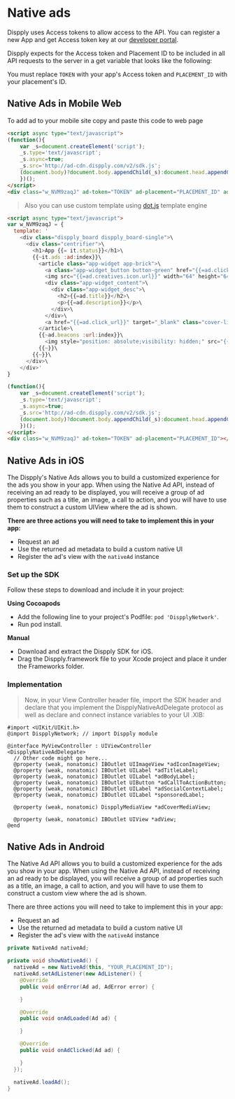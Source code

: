 # Native ads

Dispply uses Access tokens to allow access to the API. You can register a new App and get Access token key at our [developer portal](http://dispply.com/publishers/sign_in).

Dispply expects for the Access token and Placement ID to be included in all API requests to the server in a get variable that looks like the following:

<aside class="notice">
You must replace <code>TOKEN</code> with your app's Access token and <code>PLACEMENT_ID</code> with your placement's ID.
</aside>

## Native Ads in Mobile Web

To add ad to your mobile site copy and paste this code to web page

```html
<script async type="text/javascript">
(function(){
	var _s=document.createElement('script');
	_s.type='text/javascript';
	_s.async=true;
	_s.src='http://ad-cdn.dispply.com/v2/sdk.js';
	(document.body)?document.body.appendChild(_s):document.head.appendChild(_s);
	})();
</script>
<div class="w_NVM9zaqJ" ad-token="TOKEN" ad-placement="PLACEMENT_ID" ad-theme="base"></div>
```

> Also you can use custom template using [dot.js](http://olado.github.io/doT/index.html) template engine

```html
<script async type="text/javascript">
var w_NVM9zaqJ = {
  template: '
    <div class="dispply_board dispply_board-single">\
      <div class="centrifier">\
        <h1>App {{= it.status}}</h1>\
        {{~it.ads :ad:index}}\
          <article class="app-widget app-brick">\
            <a class="app-widget_button button-green" href="{{=ad.click_url}}" target="_blank">FREE</a>\
            <img src="{{=ad.creatives.icon.url}}" width="64" height="64" class="app-widget_ico">\
            <div class="app-widget_content">\
              <div class="app-widget_desc">\
                <h2>{{=ad.title}}</h2>\
                <p>{{=ad.description}}</p>\
              </div>\
            </div>\
            <a href="{{=ad.click_url}}" target="_blank" class="cover-link"></a>\
          </article>\
          {{~ad.beacons :url:index}}\
            <img style="position: absolute;visibility: hidden;" src="{{= url}}">\
          {{~}}\
        {{~}}\
      </div>\
    </div>'
}

(function(){
	var _s=document.createElement('script');
	_s.type='text/javascript';
	_s.async=true;
	_s.src='http://ad-cdn.dispply.com/v2/sdk.js';
	(document.body)?document.body.appendChild(_s):document.head.appendChild(_s);
	})();
</script>
<div class="w_NVM9zaqJ" ad-token="TOKEN" ad-placement="PLACEMENT_ID"></div>
```

## Native Ads in iOS

The Dispply's Native Ads allows you to build a customized experience for the ads you show in your app. When using the Native Ad API, instead of receiving an ad ready to be displayed, you will receive a group of ad properties such as a title, an image, a call to action, and you will have to use them to construct a custom UIView where the ad is shown.

**There are three actions you will need to take to implement this in your app:**

* Request an ad
* Use the returned ad metadata to build a custom native UI
* Register the ad's view with the `nativeAd` instance

### Set up the SDK

Follow these steps to download and include it in your project:

**Using Cocoapods**

* Add the following line to your project's Podfile: `pod 'DispplyNetwork'`.
* Run pod install.

**Manual**

* Download and extract the Dispply SDK for iOS.
* Drag the Dispply.framework file to your Xcode project and place it under the Frameworks folder.

### Implementation

> Now, in your View Controller header file, import the SDK header and declare that you implement the DispplyNativeAdDelegate protocol as well as declare and connect instance variables to your UI .XIB:

```objective_c
#import <UIKit/UIKit.h>
@import DispplyNetwork; // import Dispply module

@interface MyViewController : UIViewController <DispplyNativeAdDelegate>
  // Other code might go here...
  @property (weak, nonatomic) IBOutlet UIImageView *adIconImageView;
  @property (weak, nonatomic) IBOutlet UILabel *adTitleLabel;
  @property (weak, nonatomic) IBOutlet UILabel *adBodyLabel;
  @property (weak, nonatomic) IBOutlet UIButton *adCallToActionButton;
  @property (weak, nonatomic) IBOutlet UILabel *adSocialContextLabel;
  @property (weak, nonatomic) IBOutlet UILabel *sponsoredLabel;

  @property (weak, nonatomic) DispplyMediaView *adCoverMediaView;

  @property (weak, nonatomic) IBOutlet UIView *adView;
@end
```

## Native Ads in Android

The Native Ad API allows you to build a customized experience for the ads you show in your app. When using the Native Ad API, instead of receiving an ad ready to be displayed, you will receive a group of ad properties such as a title, an image, a call to action, and you will have to use them to construct a custom view where the ad is shown.

<aside class="notice">
There are three actions you will need to take to implement this in your app:
</aside>

* Request an ad
* Use the returned ad metadata to build a custom native UI
* Register the ad's view with the `nativeAd` instance

```java
private NativeAd nativeAd;

private void showNativeAd() {
  nativeAd = new NativeAd(this, "YOUR_PLACEMENT_ID");
  nativeAd.setAdListener(new AdListener() {
    @Override
    public void onError(Ad ad, AdError error) {

    }

    @Override
    public void onAdLoaded(Ad ad) {

    }

    @Override
    public void onAdClicked(Ad ad) {

    }
  });

  nativeAd.loadAd();
}
```
